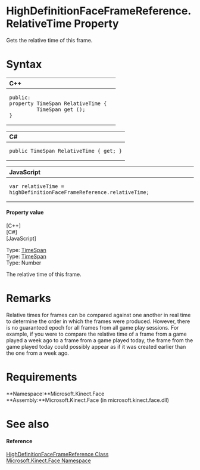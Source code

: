 HighDefinitionFaceFrameReference.RelativeTime Property  
======================================================  

Gets the relative time of this frame. <span id="syntaxSection"></span>

Syntax  
======  

<table>
<colgroup>
<col width="100%" />
</colgroup>
<thead>
<tr class="header">
<th align="left">C++</th>
</tr>
</thead>
<tbody>
<tr class="odd">
<td align="left"><pre><code>public:  
property TimeSpan RelativeTime {  
         TimeSpan get ();  
}</code></pre></td>
</tr>
</tbody>
</table>

<table>
<colgroup>
<col width="100%" />
</colgroup>
<thead>
<tr class="header">
<th align="left">C#</th>
</tr>
</thead>
<tbody>
<tr class="odd">
<td align="left"><pre><code>public TimeSpan RelativeTime { get; }</code></pre></td>
</tr>
</tbody>
</table>

<table>
<colgroup>
<col width="100%" />
</colgroup>
<thead>
<tr class="header">
<th align="left">JavaScript</th>
</tr>
</thead>
<tbody>
<tr class="odd">
<td align="left"><pre><code>var relativeTime = highDefinitionFaceFrameReference.relativeTime;</code></pre></td>
</tr>
</tbody>
</table>

<span id="ID4ER"></span>
#### Property value  

[C++]   
 [C\#]   
 [JavaScript]   

Type: [TimeSpan](http://msdn.microsoft.com/en-us/library/windows.foundation.timespan.aspx)  
Type: [TimeSpan](http://msdn.microsoft.com/en-us/library/system.timespan.aspx)  
Type: Number  

The relative time of this frame.  

<span id="remarks"></span>

Remarks  
=======  

Relative times for frames can be compared against one another in real time to determine the order in which the frames were produced. However, there is no guaranteed epoch for all frames from all game play sessions. For example, if you were to compare the relative time of a frame from a game played a week ago to a frame from a game played today, the frame from the game played today could possibly appear as if it was created earlier than the one from a week ago.  

<span id="requirements"></span>

Requirements  
============  

**Namespace:**Microsoft.Kinect.Face  
**Assembly:**Microsoft.Kinect.Face (in microsoft.kinect.face.dll)  

<span id="ID4E5"></span>

See also  
========  

<span id="ID4EAB"></span>
#### Reference  

[HighDefinitionFaceFrameReference Class](../../HighDefinitionFaceFrameR.md)  
 [Microsoft.Kinect.Face Namespace](../../../Kinect.Face.md)  



<!--Please do not edit the data in the comment block below.-->
<!--
TOCTitle : RelativeTime Property
RLTitle : HighDefinitionFaceFrameReference.RelativeTime Property
KeywordK : RelativeTime property
KeywordK : HighDefinitionFaceFrameReference.RelativeTime property
KeywordF : Microsoft.Kinect.Face.HighDefinitionFaceFrameReference.RelativeTime
KeywordF : HighDefinitionFaceFrameReference.RelativeTime
KeywordF : RelativeTime
KeywordF : Microsoft.Kinect.Face.HighDefinitionFaceFrameReference.RelativeTime
KeywordA : P:Microsoft.Kinect.Face.HighDefinitionFaceFrameReference.RelativeTime
AssetID : P:Microsoft.Kinect.Face.HighDefinitionFaceFrameReference.RelativeTime
Locale : en-us
CommunityContent : 1
APIType : Managed
APILocation : microsoft.kinect.face.dll
APIName : Microsoft.Kinect.Face.HighDefinitionFaceFrameReference.RelativeTime
TargetOS : Windows
TopicType : kbSyntax
DevLang : VB
DevLang : CSharp
DevLang : JavaScript
DevLang : C++
DocSet : K4Wv2
ProjType : K4Wv2Proj
Technology : Kinect for Windows
Product : Kinect for Windows SDK v2
productversion : 20
-->
